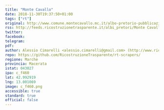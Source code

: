 ```yaml
---
title: "Monte Cavallo"
date: 2018-11-30T19:37:50+01:00
tags: ["rt"]
original: http://www.comune.montecavallo.mc.it/albo-pretorio-pubblicazioni-in-corso/
rss: http://feeds.ricostruzionetrasparente.it/albi_pretori/Monte Cavallo_feed.xml
twitter: 
facebook: 
telegram: 
pdf: 
author: Alessio Cimarelli <alessio.cimarelli@gmail.com> (http://www.ricostruzionetrasparente.it)
repo: https://github.com/RicostruzioneTrasparente/rt-scrapers/
regione: Marche
provincia: Macerata
istat: 043027
ipa: c_f460
lat: 42.992919
lng: 13.001069
image: c_f460.png
accessible: true
standard: true
official: false
---
```

